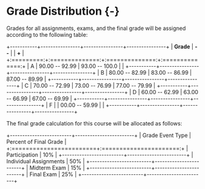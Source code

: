 # Grade Distribution {-}

Grades for all assignments, exams, and the final grade will be assigned according to the following table:

+-----------+----------------+----------------+----------------+
| **Grade** | **--**         |                | **+**          |
+:=========:+:==============:+:==============:+:==============:+
| A         | 90.00 -- 92.99 | 93.00 -- 100.0 |                |
+-----------+----------------+----------------+----------------+
| B         | 80.00 -- 82.99 | 83.00 -- 86.99 | 87.00 -- 89.99 |
+-----------+----------------+----------------+----------------+
| C         | 70.00 -- 72.99 | 73.00 -- 76.99 | 77.00 -- 79.99 |
+-----------+----------------+----------------+----------------+
| D         | 60.00 -- 62.99 | 63.00 -- 66.99 | 67.00 -- 69.99 |
+-----------+----------------+----------------+----------------+
| F         |                | 00.00 -- 59.99 |                |
+-----------+----------------+----------------+----------------+

The final grade calculation for this course will be allocated as follows:

+-------------------------+------------------------+
| Grade Event Type        | Percent of Final Grade |
+:========================+:======================:+
| Participation           | 10%                    |
+-------------------------+------------------------+
| Individual Assignments  | 50%                    |
+-------------------------+------------------------+
| Midterm Exam            | 15%                    |
+-------------------------+------------------------+
| Final Exam              | 25%                    |
+-------------------------+------------------------+
